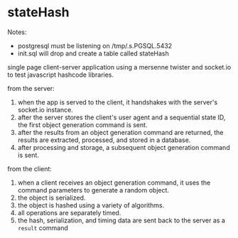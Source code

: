 # stateHash

Notes:

- postgresql must be listening on /tmp/.s.PGSQL.5432
- init.sql will drop and create a table called stateHash

single page client-server application using a mersenne twister and socket.io to test javascript hashcode libraries.

from the server:

1. when the app is served to the client, it handshakes with the server's socket.io instance.
2. after the server stores the client's user agent and a sequential state ID, the first object generation command is sent.
3. after the results from an object generation command are returned, the results are extracted, processed, and stored in a database.
4. after processing and storage, a subsequent object generation command is sent.

from the client:

1. when a client receives an object generation command, it uses the command parameters to generate a random object.
2. the object is serialized.
3. the object is hashed using a variety of algorithms.
4. all operations are separately timed.
4. the hash, serialization, and timing data are sent back to the server as a `result` command
